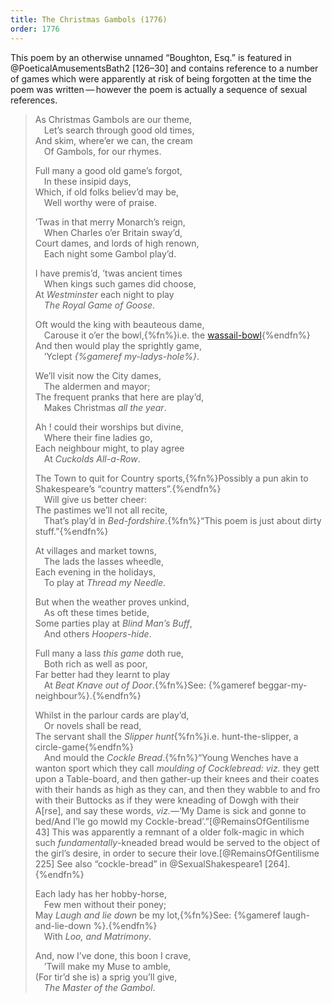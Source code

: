 ```yaml
---
title: The Christmas Gambols (1776)
order: 1776
---
```


<p class="lead">
This poem by an otherwise unnamed “Boughton, Esq.” is featured in @PoeticalAmusementsBath2 [126–30] and contains reference to a number of games which were apparently at risk of being forgotten at the time the poem was written — however the poem is actually a sequence of sexual references.
</p>

> As Christmas Gambols are our theme,<br/>
> &emsp;Let’s search through good old times,<br/>
> And skim, where’er we can, the cream<br/>
> &emsp;Of Gambols, for our rhymes.
>
> Full many a good old game’s forgot,<br/>
> &emsp;In these insipid days,<br/>
> Which, if old folks believ’d may be,<br/>
> &emsp;Well worthy were of praise.
>
> ’Twas in that merry Monarch’s reign,<br/>
> &emsp;When Charles o’er Britain sway’d,<br/>
> Court dames, and lords of high renown,<br/>
> &emsp;Each night some Gambol play’d.
>
> I have premis’d, ’twas ancient times<br/>
> &emsp;When kings such games did choose,<br/>
> At _Westminster_ each night to play<br/>
> &emsp;_The Royal Game of Goose_.
> 
> Oft would the king with beauteous dame,<br/>
> &emsp;Carouse it o’er the bowl,{%fn%}i.e. the [wassail-bowl](https://en.wikipedia.org/wiki/Wassail){%endfn%}<br/>
> And then would play the sprightly game,<br/>
> &emsp;’Yclept _{%gameref my-ladys-hole%}_.
>
> We’ll visit now the City dames,<br/>
> &emsp;The aldermen and mayor;<br/>
> The frequent pranks that here are play’d,<br/>
> &emsp;Makes Christmas _all the year_.
> 
> Ah ! could their worships but divine,<br/>
> &emsp;Where their fine ladies go,<br/>
> Each neighbour might, to play agree<br/>
> &emsp;At _Cuckolds All-a-Row_.
>
> The Town to quit for Country sports,{%fn%}Possibly a pun akin to Shakespeare’s “country matters”.{%endfn%}<br/>
> &emsp;Will give us better cheer:<br/>
> The pastimes we’ll not all recite,<br/>
> &emsp;That’s play’d in _Bed-fordshire_.{%fn%}“This poem is just about dirty stuff.”{%endfn%}
>
> At villages and market towns,<br/>
> &emsp;The lads the lasses wheedle,<br/>
> Each evening in the holidays,<br/>
> &emsp;To play at _Thread my Needle_.
>
> But when the weather proves unkind,<br/>
> &emsp;As oft these times betide,<br/>
> Some parties play at _Blind Man’s Buff_,<br/>
> &emsp;And others _Hoopers-hide_.
>
> Full many a lass _this game_ doth rue,<br/>
> &emsp;Both rich as well as poor,<br/>
> Far better had they learnt to play<br/>
> &emsp;At _Beat Knave out of Door_.{%fn%}See: {%gameref beggar-my-neighbour%}.{%endfn%}
>
> Whilst in the parlour cards are play’d,<br/>
> &emsp;Or novels shall be read,<br/>
> The servant shall the _Slipper hunt_{%fn%}i.e. hunt-the-slipper, a circle-game{%endfn%}<br/>
> &emsp;And mould the _Cockle Bread_.{%fn%}“Young Wenches have a wanton sport which they call _moulding of Cocklebread: viz._ they gett upon a Table-board, and then gather-up their knees and their coates with their hands as high as they can, and then they wabble to and fro with their Buttocks as if they were kneading of Dowgh with their A[rse], and say these words, _viz._—‘My Dame is sick and gonne to bed/And I’le go mowld my Cockle-bread’.”[@RemainsOfGentilisme 43] This was apparently a remnant of a older folk-magic in which such _fundamentally_-kneaded bread would be served to the object of the girl’s desire, in order to secure their love.[@RemainsOfGentilisme 225] See also “cockle-bread” in @SexualShakespeare1 [264].{%endfn%}
>
> Each lady has her hobby-horse,<br/>
> &emsp;Few men without their poney;<br/>
> May _Laugh and lie down_ be my lot,{%fn%}See: {%gameref laugh-and-lie-down %}.{%endfn%}<br/>
> &emsp;With _Loo, and Matrimony_.
> 
> And, now I’ve done, this boon I crave,<br/>
> &emsp;’Twill make my Muse to amble,<br/>
> (For tir’d she is) a sprig you’ll give,<br/>
> &emsp;_The Master of the Gambol_.
